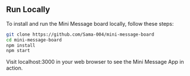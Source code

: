 ## Run Locally

To install and run the Mini Message board locally, follow these steps:

```bash
git clone https://github.com/Sama-004/mini-message-board
cd mini-message-board
npm install
npm start
```

Visit localhost:3000 in your web browser to see the Mini Message App in action.
